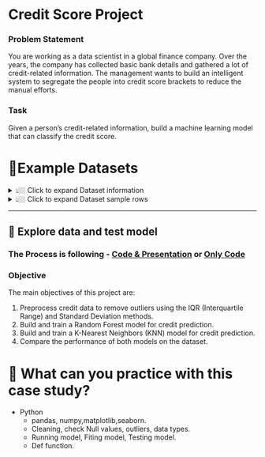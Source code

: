 # Credit Score Project

### Problem Statement

You are working as a data scientist in a global finance company. Over the years, the company has collected basic bank details and gathered a lot of credit-related information. The management wants to build an intelligent system to segregate the people into credit score brackets to reduce the manual efforts.

### Task

Given a person’s credit-related information, build a machine learning model that can classify the credit score.

# :bookmark_tabs:Example Datasets

<details><summary> 👆🏼 Click to expand Dataset information </summary>

1. ID: An identifier for each record in the dataset.
2. Customer_ID: Identifier for individual customers.
3. Month: The month associated with the data entry.
4. Name: Customer's name.
5. Age: Customer's age.
6. SSN: Social Security Number or some other form of identification.
7. Occupation: Customer's occupation or job title.
8. Annual_Income: Customer's annual income.
9. Monthly_Inhand_Salary: The amount of money the customer receives as salary on a monthly basis.
10. Num_Bank_Accounts: Number of bank accounts the customer has.
11. Num_Credit_Card: Number of credit cards the customer possesses.
12. Interest_Rate: The interest rate associated with some financial aspect (e.g., loans or credit cards).
13. Num_of_Loan: Number of loans the customer has.
14. Type_of_Loan: The type of loan(s) the customer has (e.g., mortgage, personal loan, etc.).
15. Delay_from_due_date: Delay in payments from the due date.
16. Num_of_Delayed_Payment: Number of delayed payments.
17. Changed_Credit_Limit: Indicates if the customer has changed their credit limit.
18. Num_Credit_Inquiries: Number of credit inquiries made by the customer.
19. Credit_Mix: The mix of different types of credit accounts (e.g., credit cards, loans).
20. Outstanding_Debt: The amount of outstanding debt.
21. Credit_Utilization_Ratio: The ratio of credit used to the total credit limit.
22. Credit_History_Age: The age of the customer's credit history.
23. Payment_of_Min_Amount: Payment behavior regarding minimum required payments.
24. Total_EMI_per_month: Total Equated Monthly Installment (EMI) payments made by the customer.
25. Amount_invested_monthly: The amount the customer invests on a monthly basis.
26. Payment_Behaviour: Behavior related to payments, possibly indicating patterns or trends.
27. Monthly_Balance: The customer's monthly balance in their financial accounts.
28. Credit_Score: The credit score associated with the customer's creditworthiness.

</details>

<details><summary> 👆🏼 Click to expand Dataset sample rows </summary>

<div align="center">

**Table** 

<div align="center">
First 5 rows

![21](https://github.com/anhtuan0811/Credit-Score/assets/143471832/9477c2fe-f5c1-44aa-a4be-327b1531172e)

![22](https://github.com/anhtuan0811/Credit-Score/assets/143471832/48c56cd7-5306-4e33-aabb-9eb6f5fab856)

</div>
</div>

</details>

---
## 🔎  Explore data and test model

### The Process is following - [Code & Presentation](https://github.com/anhtuan0811/Credit-Score/blob/main/Analyst.md) or [Only Code](https://github.com/anhtuan0811/Credit-Score/blob/main/Credit%20Score%20Project%20.ipynb) 

### Objective

The main objectives of this project are:

1. Preprocess credit data to remove outliers using the IQR (Interquartile Range) and Standard Deviation methods.
2. Build and train a Random Forest model for credit prediction.
3. Build and train a K-Nearest Neighbors (KNN) model for credit prediction.
4. Compare the performance of both models on the dataset.

# 🧾 What can you practice with this case study?
- Python
  - pandas, numpy,matplotlib,seaborn.
  - Cleaning, check Null values, outliers, data types.
  - Running model, Fiting model, Testing model. 
  - Def function.
  

